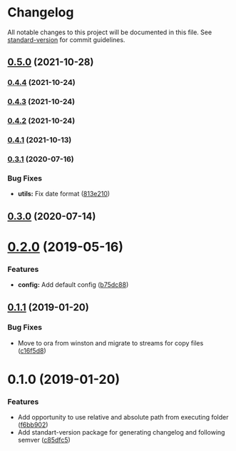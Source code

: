 # Changelog

All notable changes to this project will be documented in this file. See [standard-version](https://github.com/conventional-changelog/standard-version) for commit guidelines.

## [0.5.0](https://github.com/vadimshvetsov/media-organizer/compare/v0.4.4...v0.5.0) (2021-10-28)

### [0.4.4](https://github.com/vadimshvetsov/media-organizer/compare/v0.4.3...v0.4.4) (2021-10-24)

### [0.4.3](https://github.com/vadimshvetsov/media-organizer/compare/v0.4.1...v0.4.3) (2021-10-24)

### [0.4.2](https://github.com/vadimshvetsov/media-organizer/compare/v0.4.1...v0.4.2) (2021-10-24)

### [0.4.1](https://github.com/vadimshvetsov/media-organizer/compare/v0.3.1...v0.4.1) (2021-10-13)

### [0.3.1](https://github.com/vadimshvetsov/media-organizer/compare/v0.3.0...v0.3.1) (2020-07-16)


### Bug Fixes

* **utils:** Fix date format ([813e210](https://github.com/vadimshvetsov/media-organizer/commit/813e2102c51bc8b738de6c337eb0e5c58e47fb33))

## [0.3.0](https://github.com/vadimshvetsov/media-organizer/compare/v0.2.0...v0.3.0) (2020-07-14)

<a name="0.2.0"></a>
# [0.2.0](https://github.com/vadimshvetsov/media-organizer/compare/v0.1.1...v0.2.0) (2019-05-16)


### Features

* **config:** Add default config ([b75dc88](https://github.com/vadimshvetsov/media-organizer/commit/b75dc88))



<a name="0.1.1"></a>
## [0.1.1](https://github.com/vadimshvetsov/media-organizer/compare/v0.1.0...v0.1.1) (2019-01-20)


### Bug Fixes

* Move to ora from winston and migrate to streams for copy files ([c16f5d8](https://github.com/vadimshvetsov/media-organizer/commit/c16f5d8))



<a name="0.1.0"></a>
# 0.1.0 (2019-01-20)


### Features

* Add opportunity to use relative and absolute path from executing folder ([f6bb902](https://github.com/vadimshvetsov/media-organizer/commit/f6bb902))
* Add standart-version package for generating changelog and following semver ([c85dfc5](https://github.com/vadimshvetsov/media-organizer/commit/c85dfc5))
